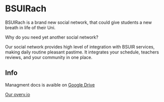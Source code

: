 # BSUIRach

BSUIRach is a brand new social network, that could give 
students a new breath in life of their Uni.

Why do you need yet another social network?

Our social network provides high level of integration with BSUIR services, 
making daily routine pleasant pastime.
It integrates your schedule, teachers reviews, and your community in one place.

## Info

Managment docs is avaible on [Google Drive](https://drive.google.com/drive/folders/0B9lwgancyF1lU3Y5dGhTbWU4Z2s?usp=sharing)

[Our overv.io](https://overv.io/alex-pat/bsuirach/)
